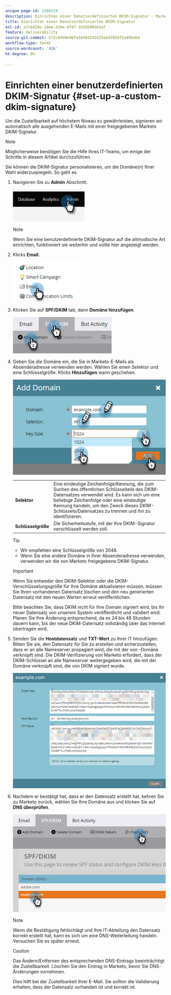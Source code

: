 ```yaml
---
unique-page-id: 2360219
description: Einrichten einer benutzerdefinierten DKIM-Signatur - Marketo Docs - Produktdokumentation
title: Einrichten einer benutzerdefinierten DKIM-Signatur
exl-id: a7c6429e-14ee-439e-9f47-1b25b98d41e7
feature: Deliverability
source-git-commit: b72c69b0e96fa3e504242425abd3954f5a49bebd
workflow-type: tm+mt
source-wordcount: '426'
ht-degree: 0%

---
```


# Einrichten einer benutzerdefinierten DKIM-Signatur {#set-up-a-custom-dkim-signature}

Um die Zustellbarkeit auf höchstem Niveau zu gewährleisten, signieren wir automatisch alle ausgehenden E-Mails mit einer freigegebenen Marketo DKIM-Signatur.

>[!NOTE]
>
>Möglicherweise benötigen Sie die Hilfe Ihres IT-Teams, um einige der Schritte in diesem Artikel durchzuführen.

Sie können die DKIM-Signatur personalisieren, um die Domäne(n) Ihrer Wahl widerzuspiegeln. So geht es.

1. Navigieren Sie zu **Admin** Abschnitt.

   ![](assets/set-up-a-custom-dkim-signature-1.png)

   >[!NOTE]
   >
   >Wenn Sie eine benutzerdefinierte DKIM-Signatur auf die altmodische Art einrichten, funktioniert sie weiterhin und sollte hier angezeigt werden.

1. Klicks **Email**.

   ![](assets/set-up-a-custom-dkim-signature-2.png)

1. Klicken Sie auf **SPF/DKIM** tab, dann **Domäne hinzufügen**.

   ![](assets/set-up-a-custom-dkim-signature-3.png)

1. Geben Sie die Domäne ein, die Sie in Marketo-E-Mails als Absenderadresse verwenden werden. Wählen Sie einen Selektor und eine Schlüsselgröße. Klicks **Hinzufügen** wann geschehen.

   ![](assets/set-up-a-custom-dkim-signature-4.png)

   <table> 
   <tr>
   <td width="20%"><b>Selektor</b></td>
   <td>Eine eindeutige Zeichenfolge/Kennung, die zum Suchen des öffentlichen Schlüsselteils des DKIM-Datensatzes verwendet wird. Es kann sich um eine beliebige Zeichenfolge oder eine eindeutige Kennung handeln, um den Zweck dieses DKIM-Schlüssels/Datensatzes zu trennen und ihn zu identifizieren.</td>
   </tr>
   <tr> 
   <td width="20%"><b>Schlüsselgröße</b></td>
   <td>Die Sicherheitsstufe, mit der Ihre DKIM-Signatur verschlüsselt werden soll.</td>
   </tr>
   </tbody>
   </table>

   <p>

   >[!TIP]
   >
   >* Wir empfehlen eine Schlüsselgröße von 2048.
   >* Wenn Sie eine andere Domäne in Ihrer Absenderadresse verwenden, verwenden wir die von Marketo freigegebene DKIM-Signatur.

   >[!IMPORTANT]
   >
   >Wenn Sie entweder den DKIM-Selektor oder die DKIM-Verschlüsselungsgröße für Ihre Domäne aktualisieren müssen, müssen Sie Ihren vorhandenen Datensatz löschen und den neu generierten Datensatz mit den neuen Werten erneut veröffentlichen.
   >
   >Bitte beachten Sie, dass DKIM nicht für Ihre Domain signiert wird, bis Ihr neuer Datensatz von unserem System veröffentlicht und validiert wird. Planen Sie Ihre Änderung entsprechend, da es 24 bis 48 Stunden dauern kann, bis der neue DKIM-Datensatz vollständig über das Internet übertragen wird.

1. Senden Sie die **Hostdatensatz** und **TXT-Wert** zu Ihrer IT hinzufügen. Bitten Sie sie, den Datensatz für Sie zu erstellen und sicherzustellen, dass er an alle Nameserver propagiert wird, die mit der von -Domäne verknüpft sind. Die DKIM-Verifizierung von Marketo erfordert, dass der DKIM-Schlüssel an alle Nameserver weitergegeben wird, die mit der Domäne verknüpft sind, die von DKIM signiert wurde.

   ![](assets/set-up-a-custom-dkim-signature-5.png)

1. Nachdem er bestätigt hat, dass er den Datensatz erstellt hat, kehren Sie zu Marketo zurück, wählen Sie Ihre Domäne aus und klicken Sie auf **DNS überprüfen**.

   ![](assets/set-up-a-custom-dkim-signature-6.png)

   >[!NOTE]
   >
   >Wenn die Bestätigung fehlschlägt und Ihre IT-Abteilung den Datensatz korrekt erstellt hat, kann es sich um eine DNS-Weiterleitung handeln. Versuchen Sie es später erneut.

   >[!CAUTION]
   >
   >Das Ändern/Entfernen des entsprechenden DNS-Eintrags beeinträchtigt die Zustellbarkeit. Löschen Sie den Eintrag in Marketo, bevor Sie DNS-Änderungen vornehmen.

   Dies hilft bei der Zustellbarkeit Ihrer E-Mail. Sie sollten die Validierung erhalten, dass der Datensatz vorhanden ist und korrekt ist.
